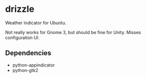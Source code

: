 drizzle
=======

Weather indicator for Ubuntu.

Not really works for Gnome 3, but should be fine for Unity.
Misses configuration UI.


Dependencies
------------

* python-appindicator
* python-gtk2


